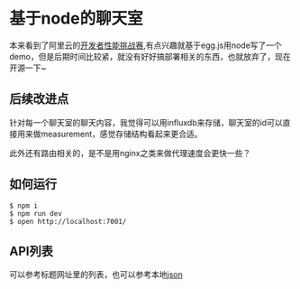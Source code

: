 # 基于node的聊天室

本来看到了阿里云的[开发者性能挑战赛](https://tianchi.aliyun.com/competition/entrance/531907/introduction),有点兴趣就基于egg.js用node写了一个demo，但是后期时间比较紧，就没有好好搞部署相关的东西，也就放弃了，现在开源一下~

## 后续改进点

针对每一个聊天室的聊天内容，我觉得可以用influxdb来存储，聊天室的id可以直接用来做measurement，感觉存储结构看起来更合适。

此外还有路由相关的，是不是用nginx之类来做代理速度会更快一些？

## 如何运行

    $ npm i
    $ npm run dev
    $ open http://localhost:7001/

## API列表

可以参考标题网址里的列表，也可以参考本地[json](./chatRoomApi.json)